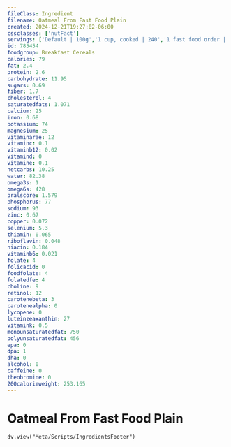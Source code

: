 ```yaml
---
fileClass: Ingredient
filename: Oatmeal From Fast Food Plain
created: 2024-12-21T19:27:02-06:00
cssclasses: ['nutFact']
servings: ['Default | 100g','1 cup, cooked | 240','1 fast food order | 240']
id: 785454
foodgroup: Breakfast Cereals
calories: 79
fat: 2.4
protein: 2.6
carbohydrate: 11.95
sugars: 0.69
fiber: 1.7
cholesterol: 4
saturatedfats: 1.071
calcium: 25
iron: 0.68
potassium: 74
magnesium: 25
vitaminarae: 12
vitaminc: 0.1
vitaminb12: 0.02
vitamind: 0
vitamine: 0.1
netcarbs: 10.25
water: 82.38
omega3s: 1
omega6s: 428
pralscore: 1.579
phosphorus: 77
sodium: 93
zinc: 0.67
copper: 0.072
selenium: 5.3
thiamin: 0.065
riboflavin: 0.048
niacin: 0.184
vitaminb6: 0.021
folate: 4
folicacid: 0
foodfolate: 4
folatedfe: 4
choline: 9
retinol: 12
carotenebeta: 3
carotenealpha: 0
lycopene: 0
luteinzeaxanthin: 27
vitamink: 0.5
monounsaturatedfat: 750
polyunsaturatedfat: 456
epa: 0
dpa: 1
dha: 0
alcohol: 0
caffeine: 0
theobromine: 0
200calorieweight: 253.165
---
```


# Oatmeal From Fast Food Plain

```dataviewjs
dv.view("Meta/Scripts/IngredientsFooter")
```